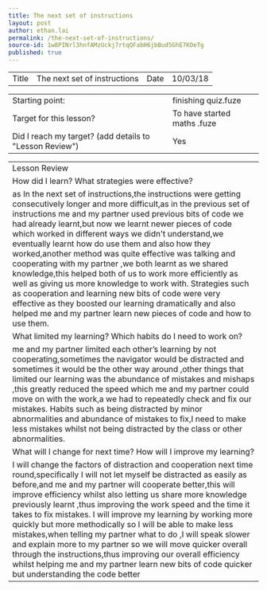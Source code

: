 ```yaml
---
title: The next set of instructions
layout: post
author: ethan.lai
permalink: /the-next-set-of-instructions/
source-id: 1w8PINrl3hnfAMzUckj7rtqQFabH6jbBud5GhE7KOeTg
published: true
---
```

<table>
  <tr>
    <td>Title</td>
    <td>The next set of instructions</td>
    <td>Date</td>
    <td>10/03/18</td>
  </tr>
</table>


<table>
  <tr>
    <td>Starting point:</td>
    <td>finishing quiz.fuze</td>
  </tr>
  <tr>
    <td>Target for this lesson?</td>
    <td>To have started maths .fuze</td>
  </tr>
  <tr>
    <td>Did I reach my target? 
(add details to "Lesson Review")</td>
    <td> Yes </td>
  </tr>
</table>


<table>
  <tr>
    <td>Lesson Review</td>
  </tr>
  <tr>
    <td>How did I learn? What strategies were effective? </td>
  </tr>
  <tr>
    <td>as In the next set of instructions,the instructions were getting consecutively longer and more difficult,as in the previous set of instructions me and my partner used previous bits of code we had already learnt,but now we learnt newer pieces of code which worked in different ways we didn't understand,we eventually learnt how do use them and also how they worked,another method was quite effective was talking and cooperating with my partner ,we both learnt as we shared knowledge,this helped both of us to work more efficiently as well as giving us more knowledge to work with.
Strategies such as cooperation and learning new bits of code were very effective as they boosted our learning dramatically and also helped me and my partner learn new pieces of code and how to use them.</td>
  </tr>
  <tr>
    <td>What limited my learning? Which habits do I need to work on? </td>
  </tr>
  <tr>
    <td>me and my partner limited each other’s learning by not cooperating,sometimes the navigator would be distracted and sometimes it would be the other way around ,other things that limited our learning was the abundance of mistakes and mishaps ,this greatly reduced the speed which me and my partner could move on with the work,a we had to repeatedly check and fix our mistakes.
Habits such as being distracted by minor abnormalities and abundance of mistakes to fix,I need to make less mistakes whilst not being distracted by the class or other abnormalities.</td>
  </tr>
  <tr>
    <td>What will I change for next time? How will I improve my learning?</td>
  </tr>
  <tr>
    <td>I will change the factors of distraction and cooperation next time round,specifically I will not let myself be distracted as easily as before,and me and my partner will cooperate better,this will improve efficiency whilst also letting us share more knowledge previously learnt ,thus improving the work speed and the time it takes to fix mistakes.
I will improve my learning by working more quickly but more methodically so I will be able to make less mistakes,when telling my partner what to do ,I will speak slower and explain more to my partner so we will move quicker overall through the instructions,thus improving our overall efficiency whilst helping me and my partner learn new bits of code quicker but understanding the code better</td>
  </tr>
</table>


